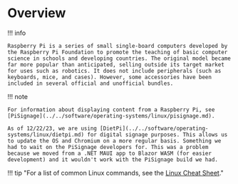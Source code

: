 # Overview

!!! info

    Raspberry Pi is a series of small single-board computers developed by the Raspberry Pi Foundation to promote the teaching of basic computer science in schools and developing countries. The original model became far more popular than anticipated, selling outside its target market for uses such as robotics. It does not include peripherals (such as keyboards, mice, and cases). However, some accessories have been included in several official and unofficial bundles.

!!! note

    For information about displaying content from a Raspberry Pi, see [PiSignage](../../software/operating-systems/linux/pisignage.md). 
    
    As of 12/22/23, we are using [DietPi](../../software/operating-systems/linux/dietpi.md) for digital signage purposes. This allows us to update the OS and Chromium on a more regular basis. Something we had to wait on the PiSignage developers for. This was a problem because we moved from a .NET MAUI app to Blazor WASM (for easier development) and it wouldn't work with the PiSignage build we had.

!!! tip "For a list of common Linux commands, see the [Linux Cheat Sheet](../../general/cheat-sheets/linux-cheat-sheet.md)."